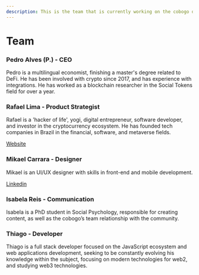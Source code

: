 ```yaml
---
description: This is the team that is currently working on the cobogo dApp.
---
```


# Team

### Pedro Alves (P.) - CEO

Pedro is a multilingual economist, finishing a master's degree related to DeFi. He has been involved with crypto since 2017, and has experience with integrations. He has worked as a blockchain researcher in the Social Tokens field for over a year.

### Rafael Lima - Product Strategist

Rafael is a 'hacker of life', yogi, digital entrepreneur, software developer, and investor in the cryptocurrency ecosystem. He has founded tech companies in Brazil in the financial, software, and metaverse fields.

[Website](https://rafael.adm.br)

### Mikael Carrara - Designer

Mikael is an UI/UX designer with skills in front-end and mobile development.

[Linkedin](https://www.linkedin.com/in/mikaelcarrara/)

### Isabela Reis - Communication

Isabela is a PhD student in Social Psychology, responsible for creating content, as well as the cobogo’s team relationship with the community.

### Thiago - Developer

Thiago is a full stack developer focused on the JavaScript ecosystem and web applications development, seeking to be constantly evolving his knowledge within the subject, focusing on modern technologies for web2, and studying web3 technologies.
